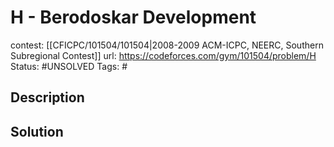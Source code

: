 # H - Berodoskar Development

contest: [[CFICPC/101504/101504|2008-2009 ACM-ICPC, NEERC, Southern Subregional Contest]]
url: https://codeforces.com/gym/101504/problem/H
Status: #UNSOLVED
Tags: #

## Description

## Solution


